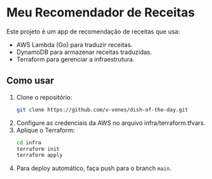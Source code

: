 # Meu Recomendador de Receitas

Este projeto é um app de recomendação de receitas que usa:

- AWS Lambda (Go) para traduzir receitas.
- DynamoDB para armazenar receitas traduzidas.
- Terraform para gerenciar a infraestrutura.

## Como usar

1. Clone o repositório:
   ```bash
   git clone https://github.com/v-venes/dish-of-the-day.git
   ```
2. Configure as credenciais da AWS no arquivo infra/terraform.tfvars.
3. Aplique o Terraform:
   ```bash
   cd infra
   terraform init
   terraform apply
   ```
4. Para deploy automático, faça push para o branch `main`.
